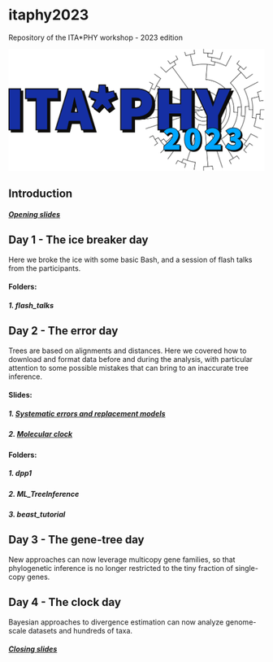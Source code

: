 # itaphy2023
Repository of the ITA*PHY workshop - 2023 edition

[<img src="./images/itaphylogo.svg">](https://sites.google.com/view/itaphylogeneticsworkshop)

## Introduction
##### [Opening slides](https://drive.google.com/file/d/1w40u4ufSD28muhuL3kQuiKZXnZaN9bsc/view?usp=sharing)

## Day 1 - The ice breaker day
Here we broke the ice with some basic Bash, and a session of flash talks from the participants.
#### Folders:
##### 1. flash_talks

## Day 2 - The error day
Trees are based on alignments and distances. Here we covered how to download and format data before and during the analysis, with particular attention to some possible mistakes that can bring to an inaccurate tree inference.
#### Slides:
##### 1. [Systematic errors and replacement models](https://docs.google.com/presentation/d/1bEE0KxEskEpKIC7e_fwgB6Q3R_GdNRnO/edit?usp=sharing&ouid=113307526437925014307&rtpof=true&sd=true)
##### 2. [Molecular clock](https://docs.google.com/presentation/d/1uyWt-keqObQWrDMqtPiWkNEL_-8IjFrh/edit?usp=sharing&ouid=113307526437925014307&rtpof=true&sd=true)
#### Folders:
##### 1. dpp1
##### 2. ML_TreeInference
##### 3. beast_tutorial

## Day 3 - The gene-tree day
New approaches can now leverage multicopy gene families, so that phylogenetic inference is no longer restricted to the tiny fraction of single-copy genes.

## Day 4 - The clock day
Bayesian approaches to divergence estimation can now analyze genome-scale datasets and hundreds of taxa.
##### [Closing slides](https://drive.google.com/file/d/15YXyCS9SX75pvDoYArHlVKLIyqjONsaa/view?usp=sharing)

